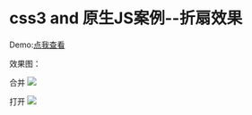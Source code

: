 # css3 and 原生JS案例--折扇效果

Demo:[点我查看](http://www.maiduo.ren/foldingfan/)

效果图：

合并
![](http://oiqshtf3v.bkt.clouddn.com/2017-08-03-09-28-42.png)

打开
![](http://oiqshtf3v.bkt.clouddn.com/2017-08-03-09-27-56.png)


